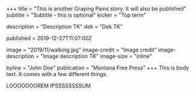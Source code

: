 +++
title = "This is another Graying Pains story. It will also be published"
subtitle = "Subtitle - this is optional"
kicker = "Top term"

description = "Description TK"
dek = "Dek TK"

published = 2019-12-27T11:07:00Z

image = "2019/11/walking.jpg"
image-credit = "Image credit"
image-description = "Image description TK"
image-size = "inline"

byline = "John Doe"
publication = "Montana Free Press"
+++
This is body text. It comes with a few different things.

LOOOOOOOREM IPSSSSSSSSUM

